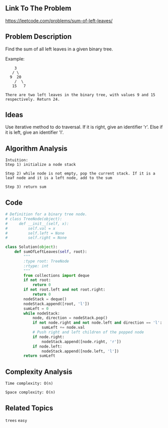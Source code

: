 ## Link To The Problem 
https://leetcode.com/problems/sum-of-left-leaves/

## Problem Description

Find the sum of all left leaves in a given binary tree.

Example:
```
    3
   / \
  9  20
    /  \
   15   7

There are two left leaves in the binary tree, with values 9 and 15 respectively. Return 24.
```
## Ideas

Use iterative method to do traversal. If it is right, give an identifier 'r'. 
Else if it is left, give an identifier  'l'.

## Algorithm Analysis
```
Intuition: 
Step 1) initialize a node stack

Step 2) while node is not empty, pop the current stack. If it is a leaf node and it is a left node, add to the sum

Step 3) return sum
```
## Code
```py
# Definition for a binary tree node.
# class TreeNode(object):
#     def __init__(self, x):
#         self.val = x
#         self.left = None
#         self.right = None

class Solution(object):
    def sumOfLeftLeaves(self, root):
        """
        :type root: TreeNode
        :rtype: int
        """
        from collections import deque
        if not root:
            return 0
        if not root.left and not root.right:
            return 0
        nodeStack = deque()
        nodeStack.append([root, 'l'])
        sumLeft = 0
        while nodeStack:
            node, direction = nodeStack.pop()
            if not node.right and not node.left and direction == 'l':
                sumLeft += node.val
            # Push right and left children of the popped node 
            if node.right: 
                nodeStack.append([node.right, 'r']) 
            if node.left: 
                nodeStack.append([node.left, 'l']) 
        return sumLeft
```

## Complexity Analysis
```
Time complexity: O(n)

Space complexity: O(n)
```
## Related Topics
```trees``` ```easy```




